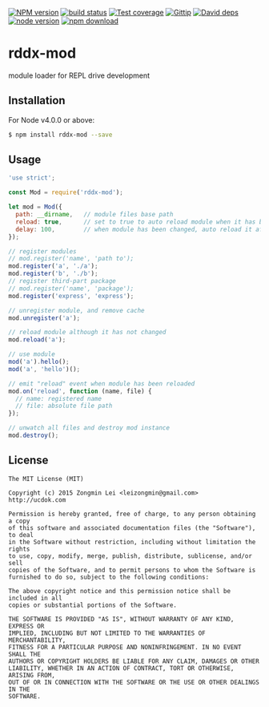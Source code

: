 [![NPM version][npm-image]][npm-url]
[![build status][travis-image]][travis-url]
[![Test coverage][coveralls-image]][coveralls-url]
[![Gittip][gittip-image]][gittip-url]
[![David deps][david-image]][david-url]
[![node version][node-image]][node-url]
[![npm download][download-image]][download-url]

[npm-image]: https://img.shields.io/npm/v/rddx-mod.svg?style=flat-square
[npm-url]: https://npmjs.org/package/rddx-mod
[travis-image]: https://img.shields.io/travis/leizongmin/rddx-mod.svg?style=flat-square
[travis-url]: https://travis-ci.org/leizongmin/rddx-mod
[coveralls-image]: https://img.shields.io/coveralls/leizongmin/rddx-mod.svg?style=flat-square
[coveralls-url]: https://coveralls.io/r/leizongmin/rddx-mod?branch=master
[gittip-image]: https://img.shields.io/gittip/leizongmin.svg?style=flat-square
[gittip-url]: https://www.gittip.com/leizongmin/
[david-image]: https://img.shields.io/david/leizongmin/rddx-mod.svg?style=flat-square
[david-url]: https://david-dm.org/leizongmin/rddx-mod
[node-image]: https://img.shields.io/badge/node.js-%3E=_0.10-green.svg?style=flat-square
[node-url]: http://nodejs.org/download/
[download-image]: https://img.shields.io/npm/dm/rddx-mod.svg?style=flat-square
[download-url]: https://npmjs.org/package/rddx-mod

# rddx-mod
module loader for REPL drive development

## Installation

For Node v4.0.0 or above:

```bash
$ npm install rddx-mod --save
```

## Usage

```javascript
'use strict';

const Mod = require('rddx-mod');

let mod = Mod({
  path: __dirname,   // module files base path
  reload: true,      // set to true to auto reload module when it has been changed. default to false
  delay: 100,        // when module has been changed, auto reload it after a while. default to 100ms
});

// register modules
// mod.register('name', 'path to');
mod.register('a', './a');
mod.register('b', './b');
// register third-part package
// mod.register('name', 'package');
mod.register('express', 'express');

// unregister module, and remove cache
mod.unregister('a');

// reload module although it has not changed
mod.reload('a');

// use module
mod('a').hello();
mod('a', 'hello')();

// emit "reload" event when module has been reloaded
mod.on('reload', function (name, file) {
  // name: registered name
  // file: absolute file path
});

// unwatch all files and destroy mod instance
mod.destroy();
```

## License

```
The MIT License (MIT)

Copyright (c) 2015 Zongmin Lei <leizongmin@gmail.com>
http://ucdok.com

Permission is hereby granted, free of charge, to any person obtaining a copy
of this software and associated documentation files (the "Software"), to deal
in the Software without restriction, including without limitation the rights
to use, copy, modify, merge, publish, distribute, sublicense, and/or sell
copies of the Software, and to permit persons to whom the Software is
furnished to do so, subject to the following conditions:

The above copyright notice and this permission notice shall be included in all
copies or substantial portions of the Software.

THE SOFTWARE IS PROVIDED "AS IS", WITHOUT WARRANTY OF ANY KIND, EXPRESS OR
IMPLIED, INCLUDING BUT NOT LIMITED TO THE WARRANTIES OF MERCHANTABILITY,
FITNESS FOR A PARTICULAR PURPOSE AND NONINFRINGEMENT. IN NO EVENT SHALL THE
AUTHORS OR COPYRIGHT HOLDERS BE LIABLE FOR ANY CLAIM, DAMAGES OR OTHER
LIABILITY, WHETHER IN AN ACTION OF CONTRACT, TORT OR OTHERWISE, ARISING FROM,
OUT OF OR IN CONNECTION WITH THE SOFTWARE OR THE USE OR OTHER DEALINGS IN THE
SOFTWARE.
```

